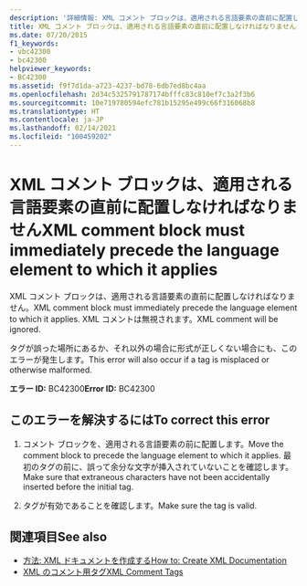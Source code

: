 ```yaml
---
description: '詳細情報: XML コメント ブロックは、適用される言語要素の直前に配置しなければなりません'
title: XML コメント ブロックは、適用される言語要素の直前に配置しなければなりません
ms.date: 07/20/2015
f1_keywords:
- vbc42300
- bc42300
helpviewer_keywords:
- BC42300
ms.assetid: f9f7d1da-a723-4237-bd78-6db7ed8bc4aa
ms.openlocfilehash: 2d34c5325791787174bfffc83c810ef7c3a2f3b6
ms.sourcegitcommit: 10e719780594efc781b15295e499c66f316068b8
ms.translationtype: HT
ms.contentlocale: ja-JP
ms.lasthandoff: 02/14/2021
ms.locfileid: "100459202"
---
```

# <a name="xml-comment-block-must-immediately-precede-the-language-element-to-which-it-applies"></a><span data-ttu-id="75a75-103">XML コメント ブロックは、適用される言語要素の直前に配置しなければなりません</span><span class="sxs-lookup"><span data-stu-id="75a75-103">XML comment block must immediately precede the language element to which it applies</span></span>

<span data-ttu-id="75a75-104">XML コメント ブロックは、適用される言語要素の直前に配置しなければなりません。</span><span class="sxs-lookup"><span data-stu-id="75a75-104">XML comment block must immediately precede the language element to which it applies.</span></span> <span data-ttu-id="75a75-105">XML コメントは無視されます。</span><span class="sxs-lookup"><span data-stu-id="75a75-105">XML comment will be ignored.</span></span>  
  
 <span data-ttu-id="75a75-106">タグが誤った場所にあるか、それ以外の場合に形式が正しくない場合にも、このエラーが発生します。</span><span class="sxs-lookup"><span data-stu-id="75a75-106">This error will also occur if a tag is misplaced or otherwise malformed.</span></span>  
  
 <span data-ttu-id="75a75-107">**エラー ID:** BC42300</span><span class="sxs-lookup"><span data-stu-id="75a75-107">**Error ID:** BC42300</span></span>  
  
## <a name="to-correct-this-error"></a><span data-ttu-id="75a75-108">このエラーを解決するには</span><span class="sxs-lookup"><span data-stu-id="75a75-108">To correct this error</span></span>  
  
1. <span data-ttu-id="75a75-109">コメント ブロックを、適用される言語要素の前に配置します。</span><span class="sxs-lookup"><span data-stu-id="75a75-109">Move the comment block to precede the language element to which it applies.</span></span> <span data-ttu-id="75a75-110">最初のタグの前に、誤って余分な文字が挿入されていないことを確認します。</span><span class="sxs-lookup"><span data-stu-id="75a75-110">Make sure that extraneous characters have not been accidentally inserted before the initial tag.</span></span>  
  
2. <span data-ttu-id="75a75-111">タグが有効であることを確認します。</span><span class="sxs-lookup"><span data-stu-id="75a75-111">Make sure the tag is valid.</span></span>  
  
## <a name="see-also"></a><span data-ttu-id="75a75-112">関連項目</span><span class="sxs-lookup"><span data-stu-id="75a75-112">See also</span></span>

- [<span data-ttu-id="75a75-113">方法: XML ドキュメントを作成する</span><span class="sxs-lookup"><span data-stu-id="75a75-113">How to: Create XML Documentation</span></span>](../programming-guide/program-structure/how-to-create-xml-documentation.md)
- [<span data-ttu-id="75a75-114">XML のコメント用タグ</span><span class="sxs-lookup"><span data-stu-id="75a75-114">XML Comment Tags</span></span>](../language-reference/xmldoc/index.md)
